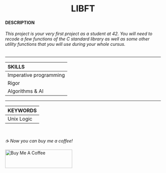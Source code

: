 <h1 align="center">
     LIBFT
</h1>


#### DESCRIPTION
###### This project is your very first project as a student at 42. You will need to recode a few functions of the C standard library as well as some other utility functions that you will use during your whole cursus.

-----------

| SKILLS |
| :--- |
| Imperative programming |
| Rigor |
| Algorithms & AI |

-------------

| KEYWORDS |
| :--- |
| Unix Logic |

<br>


 *☕️ Now you can buy me a coffee!*
 
<a href="https://www.buymeacoffee.com/yakupacs" target="_blank"><img src="https://cdn.buymeacoffee.com/buttons/v2/default-yellow.png" alt="Buy Me A Coffee" style="height: 60px !important;width: 217px !important;" ></a>
